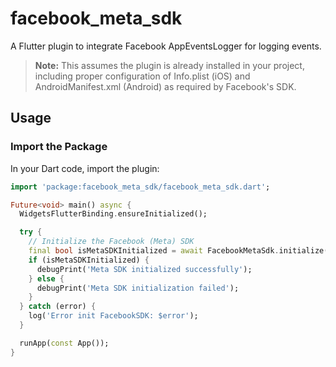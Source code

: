 # facebook_meta_sdk

A Flutter plugin to integrate Facebook AppEventsLogger for logging events.

> **Note:** This assumes the plugin is already installed in your project, including proper configuration of Info.plist (iOS) and AndroidManifest.xml (Android) as required by Facebook's SDK.

## Usage

### Import the Package

In your Dart code, import the plugin:

```dart
import 'package:facebook_meta_sdk/facebook_meta_sdk.dart';

Future<void> main() async {
  WidgetsFlutterBinding.ensureInitialized();

  try {
    // Initialize the Facebook (Meta) SDK
    final bool isMetaSDKInitialized = await FacebookMetaSdk.initialize();
    if (isMetaSDKInitialized) {
      debugPrint('Meta SDK initialized successfully');
    } else {
      debugPrint('Meta SDK initialization failed');
    }
  } catch (error) {
    log('Error init FacebookSDK: $error');
  }

  runApp(const App());
}
```